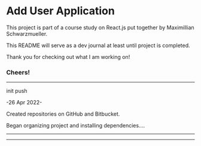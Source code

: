 # Add User Application

This project is part of a course study on React.js put together by Maximillian Schwarzmueller.

This README will serve as a dev journal at least until project is completed.

Thank you for checking out what I am working on!

### Cheers!

---

init push

-26 Apr 2022-

Created repositories on GitHub and Bitbucket.

Began organizing project and installing dependencies....

---

---
